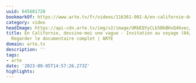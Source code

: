 ```yaml
---
uuid: 645601720
bookmarkOf: https://www.arte.tv/fr/videos/116361-001-A/en-californie-dessine-moi-une-vague/
category: video
headImage: https://api-cdn.arte.tv/img/v2/image/URbEQYyCLb5BkBHvQ46vec/1920x1080?type=TEXT&watermark=true
title: En Californie, dessine-moi une vague - Invitation au voyage (04/09/2023) -
  Regarder le documentaire complet | ARTE
domain: arte.tv
description: ''
tags:
- arte
date: '2023-09-05T14:57:26.273Z'
highlights:
---
```



